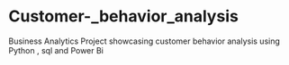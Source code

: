 # Customer-_behavior_analysis
Business Analytics Project showcasing customer behavior analysis using Python , sql and Power Bi 

